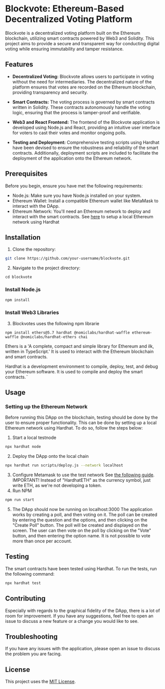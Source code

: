 # Blockvote: Ethereum-Based Decentralized Voting Platform

Blockvote is a decentralized voting platform built on the Ethereum blockchain, utilizing smart contracts powered by Web3 and Solidity. This project aims to provide a secure and transparent way for conducting digital voting while ensuring immutability and tamper resistance.

## Features

- **Decentralized Voting:** Blockvote allows users to participate in voting without the need for intermediaries. The decentralized nature of the platform ensures that votes are recorded on the Ethereum blockchain, providing transparency and security.

- **Smart Contracts:** The voting process is governed by smart contracts written in Solidity. These contracts autonomously handle the voting logic, ensuring that the process is tamper-proof and verifiable.

- **Web3 and React Frontend:** The frontend of the Blockvote application is developed using Node.js and React, providing an intuitive user interface for voters to cast their votes and monitor ongoing polls.

- **Testing and Deployment:** Comprehensive testing scripts using Hardhat have been devised to ensure the robustness and reliability of the smart contracts. Additionally, deployment scripts are included to facilitate the deployment of the application onto the Ethereum network.

## Prerequisites

Before you begin, ensure you have met the following requirements:

- Node.js: Make sure you have Node.js installed on your system.
- Ethereum Wallet: Install a compatible Ethereum wallet like MetaMask to interact with the DApp.
- Ethereum Network: You'll need an Ethereum network to deploy and interact with the smart contracts. See [here](#setting-up-the-ethereum-network) to setup a local Ethereum network using Hardhat

## Installation

1. Clone the repository:

```bash
git clone https://github.com/your-username/blockvote.git
```
2. Navigate to the project directory:
```
cd blockvote
```

### Install Node.js 
```bash
npm install
```

### Install Web3 Libraries
3. Blockvotes uses the following npm librarie
```
npm install ethers@5.7 hardhat @nomiclabs/hardhat-waffle ethereum-waffle @nomiclabs/hardhat-ethers chai
```
Ethers is a 'A complete, compact and simple library for Ethereum and ilk, written in TypeScript.' It is used to interact with the Ethereum blockchain and smart contracts.

Hardhat is a development environment to compile, deploy, test, and debug your Ethereum software. It is used to compile and deploy the smart contracts.¨

## Usage
### Setting up the Ethereum Network
Before running this DApp on the blockchain, testing should be done by the user to ensure proper functionality. This can be done by setting up a local Ethereum network using Hardhat. To do so, follow the steps below:
1. Start a local testnode 
```bash
npx hardhat node
```
2. Deploy the DApp onto the local chain
```bash
npx hardhat run scripts/deploy.js --network localhost
```
3. Configure Metamask to use the test network
See [the following guide](https://medium.com/@kaishinaw/connecting-metamask-with-a-local-hardhat-network-7d8cea604dc6). IMPORTANT! Instead of "HardhatETH" as the currency symbol, just write ETH, as we're not developing a token.
4. Run NPM
```bash
npm run start
```
5. The DApp should now be running on localhost:3000
The application works by creating a poll, and then voting on it. The poll can be created by entering the question and the options, and then clicking on the "Create Poll" button. The poll will be created and displayed on the screen. The user can then vote on the poll by clicking on the "Vote" button, and then entering the option name. It is not possible to vote more than once per account.
## Testing
The smart contracts have been tested using Hardhat. To run the tests, run the following command:
```bash
npx hardhat test
```

## Contributing
Especially with regards to the graphical fidelity of the DApp, there is a lot of room for improvement. If you have any suggestions, feel free to open an issue to discuss a new feature or a change you would like to see.

## Troubleshooting
If you have any issues with the application, please open an issue to discuss the problem you are facing.

## License
This project uses the [MIT License](https://choosealicense.com/licenses/mit/).